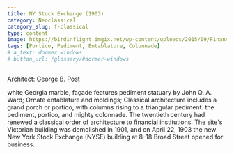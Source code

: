 ```yaml
---
title: NY Stock Exchange (1903)
category: Neoclassical
category_slug: f-classical
type: content
image: https://birdinflight.imgix.net/wp-content/uploads/2015/09/Finance_cover.jpg?fm=pjpg&q=70&fit=crop&crop=faces
tags: [Portico, Pediment, Entablature, Colonnade]
# a_text: dormer windows
# button_url: /glossary/#dormer-windows
---
```


Architect: George B. Post

white Georgia marble,  façade features pediment statuary by John Q. A. Ward; Ornate entablature and moldings; Classical architecture includes a grand porch or portico, with columns rising to a triangular pediment. the pediment, portico, and mighty colonnade.
The twentieth century had renewed a classical order of architecture to financial institutions. The site's Victorian building was demolished in 1901, and on April 22, 1903 the new New York Stock Exchange (NYSE) building at 8–18 Broad Street opened for business. 
